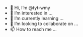 - 👋 Hi, I’m @tyt-wmy
- 👀 I’m interested in ...
- 🌱 I’m currently learning ...
- 💞️ I’m looking to collaborate on ...
- 📫 How to reach me ...

<!---
tyt-wmy/tyt-wmy is a ✨ special ✨ repository because its `README.md` (this file) appears on your GitHub profile.
You can click the Preview link to take a look at your changes.
--->
